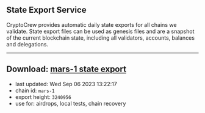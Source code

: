 ## State Export Service
CryptoCrew provides automatic daily state exports for all chains we validate. State export files can be used as genesis files and are a snapshot of the current blockchain state, including all validators, accounts, balances and delegations.

---
**Download: [mars-1 state export](https://dl.ccvalidators.com/SERVICE/mars/mars-1_export_3240956.json)**
---

- last updated: Wed Sep 06 2023 13:22:17
- chain id: `mars-1`
- export height: `3240956`
- use for: airdrops, local tests, chain recovery
